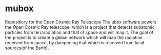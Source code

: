 # mubox
Repositiory for the Open Cosmic Ray Telescope
The μbox software powers the Open Cosmic Ray telescope, which is a project that detects subatomic particles from terraradiation
and that of space and will map it. The goal of the project is to create a global network which will map the radiation received
from space, by dampening that which is received from local sources(of the Earth).
